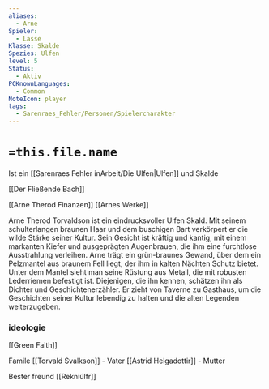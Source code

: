 ```yaml
---
aliases:
  - Arne
Spieler:
  - Lasse
Klasse: Skalde
Spezies: Ulfen
level: 5
Status:
  - Aktiv
PCKnownLanguages:
  - Common
NoteIcon: player
tags:
  - Sarenraes_Fehler/Personen/Spielercharakter
---
```

# `=this.file.name`

Ist ein [[Sarenraes Fehler inArbeit/Die Ulfen|Ulfen]] und Skalde

[[Der Fließende Bach]]


[[Arne Therod Finanzen]]
[[Arnes Werke]]


Arne Therod Torvaldson ist ein eindrucksvoller Ulfen Skald. Mit seinem schulterlangen braunen Haar und dem buschigen Bart verkörpert er die wilde Stärke seiner Kultur. Sein Gesicht ist kräftig und kantig, mit einem markanten Kiefer und ausgeprägten Augenbrauen, die ihm eine furchtlose Ausstrahlung verleihen.
Arne trägt ein grün-braunes Gewand, über dem ein Pelzmantel aus braunem Fell liegt, der ihm in kalten Nächten Schutz bietet. Unter dem Mantel sieht man seine Rüstung aus Metall, die mit robusten Lederriemen befestigt ist.
Diejenigen, die ihn kennen, schätzen ihn als Dichter und Geschichtenerzähler. Er zieht von Taverne zu Gasthaus, um die Geschichten seiner Kultur lebendig zu halten und die alten Legenden weiterzugeben.



### ideologie
[[Green Faith]]


Famile 
[[Torvald Svalkson]] - Vater
[[Astrid Helgadottir]] - Mutter

Bester freund
[[Rekniúlfr]]